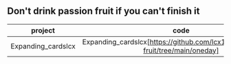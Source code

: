 ## Don't drink passion fruit if you can't finish it
|project|code|
|:--:|:--:|
|Expanding_cardslcx|Expanding_cardslcx[https://github.com/lcx1216/50Passion-fruit/tree/main/oneday]|
